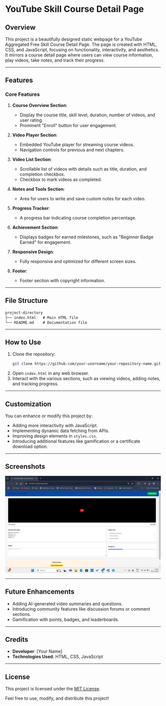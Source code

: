 # YouTube Skill Course Detail Page

## Overview
This project is a beautifully designed static webpage for a YouTube Aggregated Free Skill Course Detail Page. The page is created with HTML, CSS, and JavaScript, focusing on functionality, interactivity, and aesthetics. It mirrors a course detail page where users can view course information, play videos, take notes, and track their progress.

---

## Features
### Core Features
1. **Course Overview Section**:
   - Display the course title, skill level, duration, number of videos, and user rating.
   - Prominent "Enroll" button for user engagement.

2. **Video Player Section**:
   - Embedded YouTube player for streaming course videos.
   - Navigation controls for previous and next chapters.

3. **Video List Section**:
   - Scrollable list of videos with details such as title, duration, and completion checkbox.
   - Checkbox to mark videos as completed.

4. **Notes and Tools Section**:
   - Area for users to write and save custom notes for each video.

5. **Progress Tracker**:
   - A progress bar indicating course completion percentage.

6. **Achievement Section**:
   - Displays badges for earned milestones, such as "Beginner Badge Earned" for engagement.

7. **Responsive Design**:
   - Fully responsive and optimized for different screen sizes.

8. **Footer**:
   - Footer section with copyright information.

---

## File Structure
```
project-directory
├── index.html   # Main HTML file
└── README.md    # Documentation file
```

---

## How to Use
1. Clone the repository:
   ```bash
   git clone https://github.com/your-username/your-repository-name.git
   ```
2. Open `index.html` in any web browser.
3. Interact with the various sections, such as viewing videos, adding notes, and tracking progress.

---

## Customization
You can enhance or modify this project by:
- Adding more interactivity with JavaScript.
- Implementing dynamic data fetching from APIs.
- Improving design elements in `styles.css`.
- Introducing additional features like gamification or a certificate download option.

---

## Screenshots
<img src="Screenshot (67).png"></img>

---

## Future Enhancements
- Adding AI-generated video summaries and questions.
- Introducing community features like discussion forums or comment sections.
- Gamification with points, badges, and leaderboards.

---

## Credits
- **Developer**: [Your Name]
- **Technologies Used**: HTML, CSS, JavaScript

---

## License
This project is licensed under the [MIT License](LICENSE).

Feel free to use, modify, and distribute this project!

